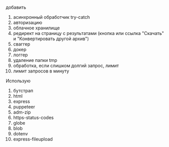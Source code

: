 добавить

1. асинхронный обработчик try-catch
2. авторизацию
3. облачное хранилище
4. редирект на страницу с результатами (кнопка или ссылка "Скачать" и "Конвертировать другой архив")
5. сваггер
6. докер
7. логгер
8. удаление папки tmp
9. обработка, если слишком долгий запрос, лимит
10. лимит запросов в минуту

Использую

1. бутстрап
2. html
3. express
4. puppeteer
5. adm-zip
6. https-status-codes
7. globe
8. blob
9. dotenv
10. express-fileupload
